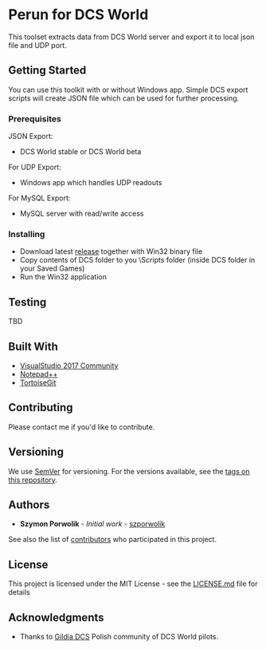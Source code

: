 # Perun for DCS World

This toolset extracts data from DCS World server and export it to local json file and UDP port.

## Getting Started

You can use this toolkit with or without Windows app. Simple DCS export scripts will create JSON file which can be used for further processing.

### Prerequisites

JSON Export:
* DCS World stable or DCS World beta

For UDP Export:
* Windows app which handles UDP readouts

For MySQL Export:
* MySQL server with read/write access

### Installing

* Download latest [release](https://github.com/szporwolik/perun/releases) together with Win32 binary file
* Copy contents of DCS folder to you \Scripts folder (inside DCS folder in your Saved Games)
* Run the Win32 application

## Testing

TBD

## Built With

* [VisualStudio 2017 Community](https://visualstudio.microsoft.com/vs/community/) 
* [Notepad++](https://notepad-plus-plus.org/)
* [TortoiseGit](https://tortoisegit.org/)

## Contributing

Please contact me if you'd like to contribute.

## Versioning

We use [SemVer](http://semver.org/) for versioning. For the versions available, see the [tags on this repository](https://github.com/szporwolik/perun/tags). 

## Authors

* **Szymon Porwolik** - *Initial work* - [szporwolik](https://github.com/szporwolik)

See also the list of [contributors](https://github.com/szporwolik/perun/contributors) who participated in this project.

## License

This project is licensed under the MIT License - see the [LICENSE.md](LICENSE.md) file for details

## Acknowledgments

* Thanks to [Gildia DCS](https://forum.gildia.org) Polish community of DCS World pilots.
